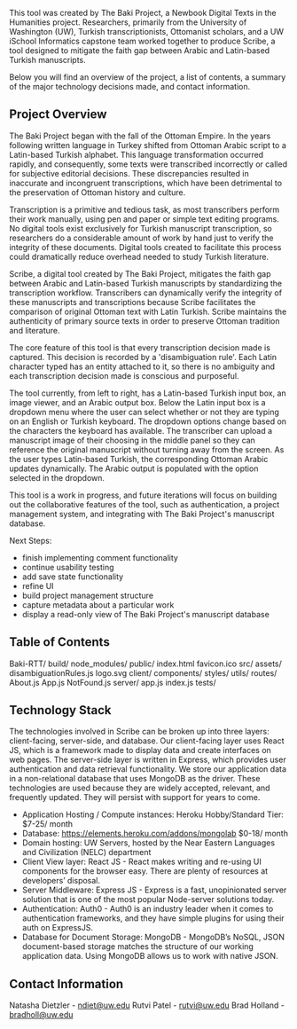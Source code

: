 This tool was created by The Baki Project, a Newbook Digital Texts in the Humanities project. Researchers, primarily from the University of Washington (UW), Turkish transcriptionists, Ottomanist scholars, and a UW iSchool Informatics capstone team worked together to produce Scribe, a tool designed to mitigate the faith gap between Arabic and Latin-based Turkish manuscripts.

Below you will find an overview of the project, a list of contents, a summary of the major technology decisions made, and contact information.

## Project Overview

The Baki Project began with the fall of the Ottoman Empire. In the years following written language in Turkey shifted from Ottoman Arabic script to a Latin-based Turkish alphabet. This language transformation occurred rapidly, and consequently, some texts were transcribed incorrectly or called for subjective editorial decisions. These discrepancies resulted in inaccurate and incongruent transcriptions, which have been detrimental to the preservation of Ottoman history and culture.

Transcription is a primitive and tedious task, as most transcribers perform their work manually, using pen and paper or simple text editing programs. No digital tools exist exclusively for Turkish manuscript transcription, so researchers do a considerable amount of work by hand just to verify the integrity of these documents. Digital tools created to facilitate this process could dramatically reduce overhead needed to study Turkish literature.

Scribe, a digital tool created by The Baki Project, mitigates the faith gap between Arabic and Latin-based Turkish manuscripts by standardizing the transcription workflow. Transcribers can dynamically verify the integrity of these manuscripts and transcriptions because Scribe facilitates the comparison of original Ottoman text with Latin Turkish. Scribe maintains the authenticity of primary source texts in order to preserve Ottoman tradition and literature.

The core feature of this tool is that every transcription decision made is captured. This decision is recorded by a 'disambiguation rule'. Each Latin character typed has an entity attached to it, so there is no ambiguity and each transcription decision made is conscious and purposeful.

The tool currently, from left to right, has a Latin-based Turkish input box, an image viewer, and an Arabic output box. Below the Latin input box is a dropdown menu where the user can select whether or not they are typing on an English or Turkish keyboard. The dropdown options change based on the characters the keyboard has available. The transcriber can upload a manuscript image of their choosing in the middle panel so they can reference the original manuscript without turning away from the screen. As the user types Latin-based Turkish, the corresponding Ottoman Arabic updates dynamically. The Arabic output is populated with the option selected in the dropdown.

This tool is a work in progress, and future iterations will focus on building out the collaborative features of the tool, such as authentication, a project management system, and integrating with The Baki Project's manuscript database.

Next Steps:
- finish implementing comment functionality
- continue usability testing
- add save state functionality
- refine UI
- build project management structure
- capture metadata about a particular work
- display a read-only view of The Baki Project's manuscript database

## Table of Contents

Baki-RTT/
  build/
  node_modules/
  public/
    index.html
    favicon.ico
  src/
    assets/
      disambiguationRules.js
      logo.svg
    client/
      components/
      styles/
      utils/
    routes/
      About.js
      App.js
      NotFound.js
    server/
      app.js
      index.js
    tests/

## Technology Stack

The technologies involved in Scribe can be broken up into three layers: client-facing, server-side, and database. Our client-facing layer uses React JS, which is a framework made to display data and create interfaces on web pages. The server-side layer is written in Express, which provides user authentication and data retrieval functionality. We store our application data in a non-relational database that uses MongoDB as the driver. These technologies are used because they are widely accepted, relevant, and frequently updated. They will persist with support for years to come.

- Application Hosting / Compute instances: Heroku Hobby/Standard Tier: $7-25/ month
- Database: https://elements.heroku.com/addons/mongolab $0-18/ month 
- Domain hosting: UW Servers, hosted by the Near Eastern Languages and Civilization (NELC) department
- Client View layer: React JS - React makes writing and re-using UI components for the browser easy. There are plenty of resources at developers’ disposal.
- Server Middleware: Express JS - Express is a fast, unopinionated server solution that is one of the most popular Node-server solutions today.
- Authentication: Auth0 - Auth0 is an industry leader when it comes to authentication frameworks, and they have simple plugins for using their auth on ExpressJS.
- Database for Document Storage: MongoDB - MongoDB’s NoSQL, JSON document-based storage matches the structure of our working application data. Using MongoDB allows us to work with native JSON.


## Contact Information

Natasha Dietzler - ndiet@uw.edu
Rutvi Patel - rutvi@uw.edu
Brad Holland - bradholl@uw.edu